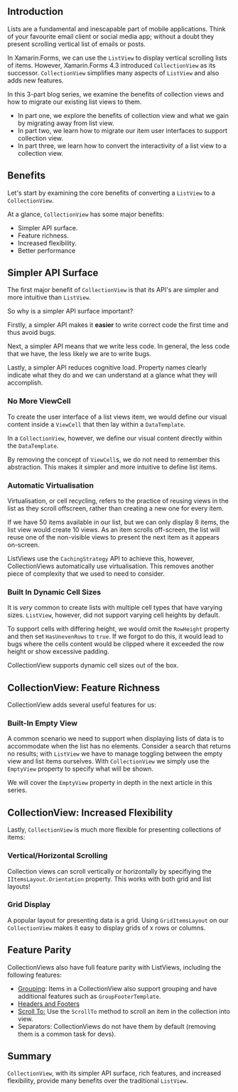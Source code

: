 ## Introduction

Lists are a fundamental and inescapable part of mobile applications. Think of your favourite email client or social media app; without a doubt they present scrolling vertical list of emails or posts.

In Xamarin.Forms, we can use the `ListView` to display vertical scrolling lists of items. However, Xamarin.Forms 4.3 introduced `CollectionView` as its successor. `CollectionView` simplifies many aspects of `ListView` and also adds new features.

In this 3-part blog series, we examine the benefits of collection views and how to migrate our existing list views to them.

 * In part one, we explore the benefits of collection view and what we gain by migrating away from list view.
 * In part two, we learn how to migrate our item user interfaces to support collection view.
 * In part three, we learn how to convert the interactivity of a list view to a collection view.

## Benefits

Let's start by examining the core benefits of converting a `ListView` to a `CollectionView`.

At a glance, `CollectionView` has some major benefits:

 * Simpler API surface.
 * Feature richness.
 * Increased flexibility.
 * Better performance

## Simpler API Surface

The first major benefit of `CollectionView` is that its API's are simpler and more intuitive than `ListView`.

So why is a simpler API surface important?

Firstly, a simpler API makes it **easier** to write correct code the first time and thus avoid bugs.

Next, a simpler API means that we write less code. In general, the less code that we have, the less likely we are to write bugs.

Lastly, a simpler API reduces cognitive load. Property names clearly indicate what they do and we can understand at a glance what they will accomplish.

### No More ViewCell

To create the user interface of a list views item, we would define our visual content inside a `ViewCell` that then lay within a `DataTemplate`.

In a `CollectionView`, however, we define our visual content directly within the `DataTemplate`.

By removing the concept of `ViewCell`s, we do not need to remember this abstraction. This makes it simpler and more intuitive to define list items.

### Automatic Virtualisation

Virtualisation, or cell recycling, refers to the practice of reusing views in the list as they scroll offscreen, rather than creating a new one for every item.

If we have 50 items available in our list, but we can only display 8 items, the list view would create 10 views. As an item scrolls off-screen, the list will reuse one of the non-visible views to present the next item as it appears on-screen.

ListViews use the `CachingStrategy` API to achieve this, however, CollectionViews automatically use virtualisation. This removes another piece of complexity that we used to need to consider.

### Built In Dynamic Cell Sizes

It is *very* common to create lists with multiple cell types that have varying sizes. `ListView`, however, did not support varying cell heights by default.

To support cells with differing height, we would omit the `RowHeight` property and then set `HasUnevenRows` to `true`. If we forgot to do this, it would lead to bugs where the cells content would be clipped where it exceeded the row height or show excessive padding.

CollectionView supports dynamic cell sizes out of the box.

## CollectionView: Feature Richness

CollectionView adds several useful features for us:

### Built-In Empty View

A common scenario we need to support when displaying lists of data is to accommodate when the list has no elements. Consider a search that returns no results; with `ListView` we have to manage toggling between the empty view and list items ourselves. With `CollectionView` we simply use the `EmptyView` property to specify what will be shown.

We will cover the `EmptyView` property in depth in the next article in this series.

## CollectionView: Increased Flexibility

Lastly, `CollectionView` is much more flexible for presenting collections of items:

### Vertical/Horizontal Scrolling

Collection views can scroll vertically or horizontally by specifiying the `IItemsLayout.Orientation` property. This works with both grid and list layouts!


### Grid Display

A popular layout for presenting data is a grid. Using `GridItemsLayout` on our `CollectionView` makes it easy to display grids of x rows or columns. 

## Feature Parity

CollectionViews also have full feature parity with ListViews, including the following features:

 * [Grouping](https://docs.microsoft.com/en-us/xamarin/xamarin-forms/user-interface/collectionview/grouping): Items in a CollectionView also support grouping and have additional features such as `GroupFooterTemplate`.
 * [Headers and Footers](https://docs.microsoft.com/en-us/xamarin/xamarin-forms/user-interface/collectionview/layout#headers-and-footers)
 * [Scroll To:](https://docs.microsoft.com/en-us/xamarin/xamarin-forms/user-interface/collectionview/scrolling) Use the `ScrollTo` method to scroll an item in the collection into view.
 * Separators: CollectionViews do not have them by default (removing them is a common task for devs).

## Summary

`CollectionView`, with its simpler API surface, rich features, and increased flexibility, provide many benefits over the traditional `ListView`.
